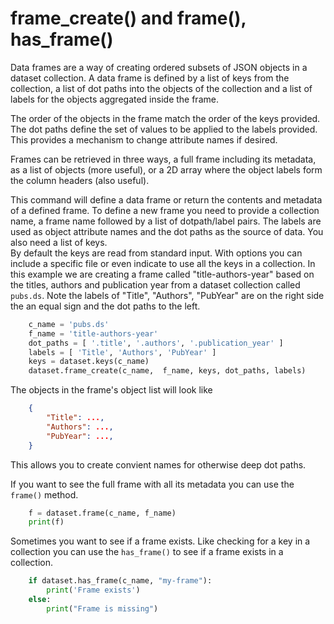
# frame_create() and frame(), has_frame()

Data frames are a way of creating ordered subsets of JSON objects
in a dataset collection. A data frame is defined by a list of keys
from the collection, a list of dot paths into the objects of the collection
and a list of labels for the objects aggregated inside the frame.

The order of the objects in the frame match the order of the keys
provided.  The dot paths define the set of values to be applied
to the labels provided. This provides a mechanism to change
attribute names if desired.

Frames can be retrieved in three ways, a full frame including
its metadata, as a list of objects (more useful), or a 2D
array where the object labels form the column headers (also
useful).


This command will define a data frame or return the contents and
metadata of a defined frame.  To define a new frame you need to 
provide a collection name, a frame name followed by a list of 
dotpath/label pairs. The labels are used as object attribute names 
and the dot paths as the source of data. You also need a list of keys.  
By default the keys are read from standard input. With options you 
can include a specific file or even indicate to use all the keys 
in a collection.  In this example we are creating a frame 
called "title-authors-year" based on the titles, authors and 
publication year from a dataset collection called `pubs.ds`. 
Note the labels of "Title", "Authors", "PubYear" are on the right 
side the an equal sign and the dot paths to the left. 

```python
    c_name = 'pubs.ds'
    f_name = 'title-authors-year'
    dot_paths = [ '.title', '.authors', '.publication_year' ]
    labels = [ 'Title', 'Authors', 'PubYear' ]
    keys = dataset.keys(c_name)
    dataset.frame_create(c_name,  f_name, keys, dot_paths, labels)
```

The objects in the frame's object list will look like

```json
    {
        "Title": ...,
        "Authors": ...,
        "PubYear": ...,
    }
```

This allows you to create convient names for otherwise deep dot paths.

If you want to see the full frame with all its metadata you can use the
`frame()` method. 

```python
    f = dataset.frame(c_name, f_name)
    print(f)
```

Sometimes you want to see if a frame exists. Like checking for
a key in a collection you can use the `has_frame()` to see if 
a frame exists in a collection.

```python
    if dataset.has_frame(c_name, "my-frame"):
        print('Frame exists')
    else:
        print("Frame is missing")
```


